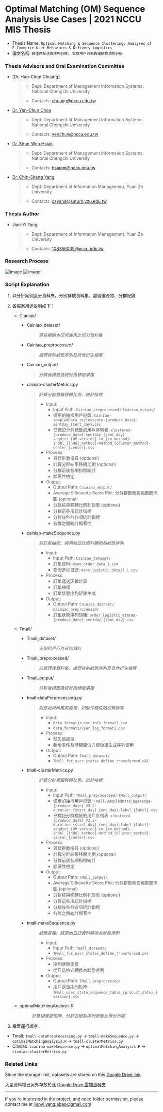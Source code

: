 # Optimal Matching (OM) Sequence Analysis Use Cases | 2021 NCCU MIS Thesis
- Thesis Name: `Optimal Matching & Sequence Clustering: Analyses of E-Commerce User Behaviors & Delivery Logistics`
- 論文名稱: `最佳匹配法與序列分群: 電商用戶行為與運輸物流的分析`

### Thesis Advisors and Oral Examination Committee
- [Dr. Hao-Chun Chuang]
    > - Dept: Department of Management Information Systems, National Chengchi University
    > 
    > - Contacts: chuang@nccu.edu.tw
- [Dr. Yen-Chun Chou]
    > - Dept: Department of Management Information Systems, National Chengchi University
    > 
    > - Contacts: yenchun@nccu.edu.tw
- [Dr. Shun-Wen Hsiao]
    > - Dept: Department of Management Information Systems, National Chengchi University
    > 
    > - Contacts: hsiaom@nccu.edu.tw
- [Dr. Chin-Sheng Yang]
    > - Dept: Department of Information Management, Yuan Ze University
    > 
    > - Contacts: csyang@saturn.yzu.edu.tw

### Thesis Author
- Jiun-Yi Yang
    > - Dept: Department of Information Management, Yuan Ze University
    > 
    > - Contacts: 108356035@nccu.edu.tw

### Research Process
![image](https://i.imgur.com/qyRw0As.jpg)
![image](https://i.imgur.com/nYhv2Jf.jpg)

### Script Explanation
1. 以分析案例區分資料夾，分別存放資料集、處理後產物、分群紀錄
2. 各檔案用途說明如下：
    - Cianiao/  
        - Cainiao_dataset/
            > *菜鳥網絡本研究使用之部分資料集*

        - Cainiao_preprocessed/   
            > *處理後的狀態序列及其他衍生檔案*
            
        - Cainiao_output/   
            > *分群後標籤及統計指標結果檔*

        - cainiao-clusterMetrics.py
            > *計算分群標籤移轉比例、統計指標*
            > - Input:
            >   - Input Path: `Cainiao_preprocessed/` `Cainiao_output/`
            >   - 備用的抽樣用戶紀錄: `Cainiao-sampledData_reviewscore-{produce_date}-sentday_{sent_day}.csv`
            >   - 已標記分群標籤的用戶序列表: `clustered-{produce_date}-sentday_{sent_day}-seqdist_{OM_version}-sm_{sm_method}-indel_{indel_method}-method_{cluster_method}-center_{center}.csv`
            > - Process:
            >   - 最佳群數搜尋 (optional)
            >   - 計算分群結果移轉比例 (optional)
            >   - 分群前後各項指標統計
            >   - 顯著性檢定
            > - Output:
            >   - Output Path: `Cainiao_output/`
            >   - Average Silhouette Score Plot: 分群群數側影係數關係圖 (optional)
            >   - 分群結果移轉比例列聯表 (optional)
            >   - 分群前各項統計指標
            >   - 分群後各群各項統計指標
            >   - 各群之間統計顯著性
                    
        - cainiao-makeSequence.py 
            > *對訂單抽樣、將原始日誌資料轉換為狀態序列*
            > - Input: 
            >   - Input Path: `Cainiao_dataset/` 
            >   - 訂單資料: `msom_order_data_1.csv` 
            >   - 物流進程日誌: `msom_logistic_detail_1.csv` 
            > - Process:
            >   - 訂單運送天數計算 
            >   - 訂單抽樣 
            >   - 訂單狀態序列矩陣生成 
            > - Output:   
            >   - Output Path: `Cainiao_dataset/` `Cainiao_preprocessed/` 
            >   - 訂單狀態序列矩陣: `order_logistic_states-{produce_date}-sentday_{sent_day}.csv`    
            
    - Tmall/
        - Tmall_dataset/
            > *天貓用戶行為日誌資料*
        
        - Tmall_preprocessed/
            > *前處理後資料集、處理後的狀態序列及其他衍生檔案*
        
        - Tmall_output/
            > *分群後標籤及統計指標結果檔*
        
        - tmall-dataPreprocessing.py
            > *對原始資料集前處理，如動作欄位類別轉換等*
            > - Input:
            >   - `data_format1/user_info_format1.csv`
            >   - `data_format1/user_log_format1.csv`
            > - Process:
            >   - 缺失值處理
            >   - 新增事件及時間欄位方便後續生成序列使用
            > - Output:  
            >   - Output Path: `Tmall_dataset/`
            >   - `TMall_for_user_states_define_transformed.pkl`

        - tmall-clusterMetrics.py
            > *計算分群標籤移轉比例、統計指標*
            > - Input:
            >   - Input Path: `TMall_preprocessed/` `TMall_output/`
            >   - 備用的抽樣用戶紀錄: `Tmall-sampledData_agerange-{produce_date}_V3.2-duration_{start_day}_{end_day}-label_{label}.csv`
            >   - 已標記分群標籤的用戶序列表: `clustered-{produce_date}_V3.2-duration_{start_day}_{end_day}-label_{label}-seqdist_{OM_version}-sm_{sm_method}-indel_{indel_method}-method_{cluster_method}-center_{center}.csv`
            > - Process:
            >   - 最佳群數搜尋 (optional)
            >   - 計算分群結果移轉比例 (optional)
            >   - 分群前後各項指標統計
            >   - 顯著性檢定
            > - Output:
            >   - Output Path: `TMall_output/`
            >   - Average Silhouette Score Plot: 分群群數側影係數關係圖 (optional)
            >   - 分群結果移轉比例列聯表 (optional)
            >   - 分群前各項統計指標
            >   - 分群後各群各項統計指標
            >   - 各群之間統計顯著性
            
        - tmall-makeSequence.py   
            > *狀態定義、將原始日誌資料轉換為狀態序列*
            > - Input:
            >   - Input Path: `Tmall_dataset/`
            >   - `TMall_for_user_states_define_transformed.pkl`
            > - Process:
            >   - 序列狀態定義
            >   - 從日誌格式轉換為狀態序列
            > - Output:
            >   - Output Path: `TMall_preprocessed/`
            >   - 用戶狀態序列矩陣: `TMall_user_state_sequence_table_{product_date}_{version}.csv`

    - optimalMatchingAnalysis.R
        > *計算相異度矩陣、分群並繪製序列狀態比例分布圖*

3. 檔案運行順序：

- Tmall: `tmall-dataPreprocessing.py` &#8594; `tmall-makeSequence.py` &#8594; `optimalMatchingAnalysis.R` &#8594; `tmall-clusterMetrics.py`
- Cianiao: `cianiao-makeSequence.py` &#8594; `optimalMatchingAnalysis.R` &#8594; `cianiao-clusterMetrics.py`


### Related Links
Since the storage limit, datasets are stored on this [Google Drive link]

大型資料檔已另外存放於此 [Google Drive 雲端資料夾]

---

If you're interested in the project, and need folder permission, please contact me at [jiunyi.yang.abao@gmail.com]


<!-- superlink reference -->

[Dr. Hao-Chun Chou]: https://mis2.nccu.edu.tw/en/Faculty/Faculty_01/%E8%8E%8A-%E7%9A%93%E9%88%9E-68290166
[Dr. Yen-Chun Chou]: https://mis2.nccu.edu.tw/en/Faculty/Faculty_01/YEN-CHUN-CHOU-53848898
[Dr. Shun-Wen Hsiao]: https://mis2.nccu.edu.tw/en/Faculty/Faculty_01/Shun-Wen-Hsiao-19738494
[Dr. Chin-Sheng Yang]: https://www.mis.yzu.edu.tw/teacher_profile.aspx?lang=cht&pid=1075&tchid=022&leng=en
[Google Drive 雲端資料夾]: https://drive.google.com/drive/folders/1xNEHPtwk44GFA31XsaXaHlXCbkUUqMmm?usp=sharing
[Google Drive link]: https://drive.google.com/drive/folders/1xNEHPtwk44GFA31XsaXaHlXCbkUUqMmm?usp=sharing
[jiunyi.yang.abao@gmail.com]: jiunyi.yang.abao@gmail.com

<!-- use this webapp to convert to pdf: https://md2pdf.netlify.app/ -->